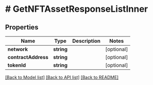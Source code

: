 # # GetNFTAssetResponseListInner

## Properties

Name | Type | Description | Notes
------------ | ------------- | ------------- | -------------
**network** | **string** |  | [optional]
**contractAddress** | **string** |  | [optional]
**tokenId** | **string** |  | [optional]

[[Back to Model list]](../../README.md#models) [[Back to API list]](../../README.md#endpoints) [[Back to README]](../../README.md)
